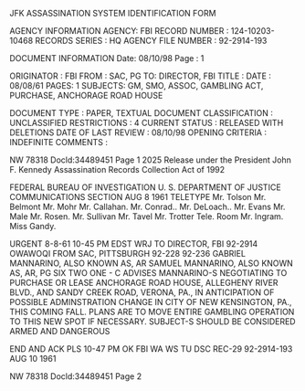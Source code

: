 JFK ASSASSINATION SYSTEM
IDENTIFICATION FORM

AGENCY INFORMATION
AGENCY: FBI
RECORD NUMBER : 124-10203-10468
RECORDS SERIES : HQ
AGENCY FILE NUMBER : 92-2914-193

DOCUMENT INFORMATION
Date: 08/10/98
Page : 1

ORIGINATOR : FBI
FROM : SAC, PG
TO: DIRECTOR, FBI
TITLE :
DATE : 08/08/61
PAGES: 1
SUBJECTS: GM, SMO, ASSOC, GAMBLING ACT, PURCHASE, ANCHORAGE ROAD
HOUSE

DOCUMENT TYPE : PAPER, TEXTUAL DOCUMENT
CLASSIFICATION : UNCLASSIFIED
RESTRICTIONS : 4
CURRENT STATUS : RELEASED WITH DELETIONS
DATE OF LAST REVIEW : 08/10/98
OPENING CRITERIA : INDEFINITE
COMMENTS :

NW 78318
Docld:34489451 Page 1
2025 Release under the President John F. Kennedy
Assassination Records Collection Act of 1992

FEDERAL BUREAU OF INVESTIGATION
U. S. DEPARTMENT OF JUSTICE
COMMUNICATIONS SECTION
AUG 8 1961
TELETYPE
Mr. Tolson
Mr. Belmont
Mr. Mohr
Mr. Callahan.
Mr. Conrad..
Mr. DeLoach..
Mr. Evans
Mr. Male
Mr. Rosen.
Mr. Sullivan
Mr. Tavel
Mr. Trotter
Tele. Room
Mr. Ingram.
Miss Gandy.

URGENT 8-8-61 10-45 PM EDST WRJ
TO DIRECTOR, FBI 92-2914 OWAWOQI
FROM SAC, PITTSBURGH 92-228 92-236
GABRIEL MANNARINO, ALSO KNOWN AS, AR SAMUEL MANNARINO, ALSO
KNOWN AS, AR, PG SIX TWO ONE - C ADVISES MANNARINO-S NEGOTIATING
TO PURCHASE OR LEASE ANCHORAGE ROAD HOUSE, ALLEGHENY RIVER
BLVD., AND SANDY CREEK ROAD, VERONA, PA., IN ANTICIPATION OF
POSSIBLE ADMINSTRATION CHANGE IN CITY OF NEW KENSINGTON, PA.,
THIS COMING FALL. PLANS ARE TO MOVE ENTIRE GAMBLING
OPERATION TO THIS NEW SPOT IF NECESSARY. SUBJECT-S SHOULD BE
CONSIDERED ARMED AND DANGEROUS

END AND ACK PLS
10-47 PM OK FBI WA WS
TU DSC
REC-29 92-2914-193
AUG 10 1961

NW 78318
Docld:34489451 Page 2
